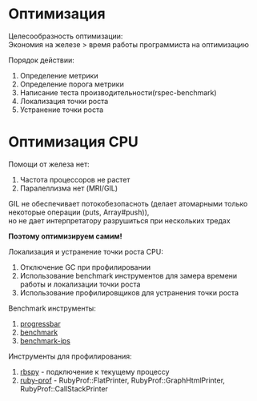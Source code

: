 # Оптимизация
Целесообразность оптимизации: \
Экономия на железе > время работы программиста на оптимизацию

Порядок действии:
1) Определение метрики
2) Определение порога метрики
3) Написание теста производительности(rspec-benchmark)
4) Локализация точки роста
5) Устранение точки роста

# Оптимизация CPU
Помощи от железа нет:
1) Частота процессоров не растет
2) Паралеллизма нет (MRI/GIL)

GIL не обеспечивает потокобезопасноть (делает атомарными только некоторые операции (puts, Array#push)), \
но не дает интерпретатору разрушиться при нескольких тредах

**Поэтому оптимизируем самим!**

Локализация и устранение точки роста CPU:
1) Отключение GC при профилировании
2) Использование benchmark инструментов для замера времени работы и локализации точки роста
3) Использование профилировщиков для устранения точки роста

Benchmark инструменты:
1) [progressbar](https://github.com/jfelchner/ruby-progressbar)
2) [benchmark](https://ruby-doc.org/stdlib-2.5.3/libdoc/benchmark/rdoc/Benchmark.html)
3) [benchmark-ips](https://github.com/evanphx/benchmark-ips)

Инструменты для профилирования:
1) [rbspy](https://github.com/rbspy/rbspy) - подключение к текущему процессу
2) [ruby-prof](https://github.com/ruby-prof/ruby-prof) - RubyProf::FlatPrinter, RubyProf::GraphHtmlPrinter, RubyProf::CallStackPrinter
